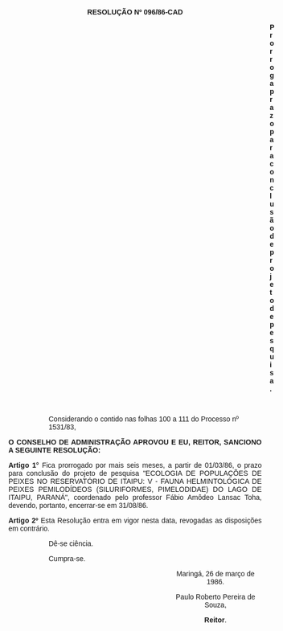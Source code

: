<BODY>

<B><FONT FACE="Arial"><P ALIGN="CENTER">RESOLU&Ccedil;&Atilde;O Nº 096/86-CAD</P>
</B><P ALIGN="CENTER"></P><DIR>
<DIR>
<DIR>
<DIR>
<DIR>
<DIR>
<DIR>
<DIR>
<DIR>
<DIR>
<DIR>
<DIR>
<DIR>

<B><P ALIGN="JUSTIFY">Prorroga prazo para conclus&atilde;o de projeto de pesquisa.</P>
</B>
<P>&nbsp;</P></DIR>
</DIR>
</DIR>
</DIR>
</DIR>
</DIR>
</DIR>
</DIR>
</DIR>
</DIR>
</DIR>

<P>Considerando o contido nas folhas 100 a 111 do Processo nº 1531/83,</P>
</DIR>
</DIR>

<B><P ALIGN="JUSTIFY">O CONSELHO DE ADMINISTRA&Ccedil;&Atilde;O APROVOU E EU, REITOR, SANCIONO A SEGUINTE RESOLU&Ccedil;&Atilde;O:</P>
</B><P ALIGN="JUSTIFY"></P>
<B><P ALIGN="JUSTIFY">Artigo 1°  </B>Fica prorrogado por mais seis meses, a partir de 01/03/86, o prazo para conclus&atilde;o do projeto de pesquisa "ECOLOGIA DE POPULA&Ccedil;&Otilde;ES DE<B> </B>PEIXES NO RESERVAT&Oacute;RIO DE ITAIPU: V - FAUNA HELMINTOL&Oacute;GICA DE PEIXES PEMILOD&Iacute;DEOS (SILURIFORMES, PIMELODIDAE) DO LAGO DE ITAIPU, PARAN&Aacute;&quot;, coordenado pelo professor F&aacute;bio Am&ocirc;deo Lansac Toha, devendo, portanto, encerrar-se em 31/08/86.</P>
<B><P ALIGN="JUSTIFY">Artigo 2º</B>  Esta Resolu&ccedil;&atilde;o entra em vigor nesta data, revogadas as disposi&ccedil;&otilde;es em contr&aacute;rio.</P><DIR>
<DIR>

<P>D&ecirc;-se ci&ecirc;ncia.</P>
<P>Cumpra-se.</P>
<P ALIGN="CENTER"></P><DIR>
<DIR>
<DIR>
<DIR>
<DIR>
<DIR>

<P ALIGN="CENTER">Maring&aacute;, 26 de mar&ccedil;o de 1986.</P>
<P ALIGN="CENTER"></P>
<P ALIGN="CENTER">Paulo Roberto Pereira de Souza,</P>
<B><P ALIGN="CENTER">Reitor</B>.</P></DIR>
</DIR>
</DIR>
</DIR>
</DIR>
</DIR>
</DIR>
</DIR>
</FONT></BODY>
